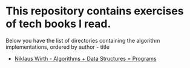 # This repository contains exercises of tech books I read.

Below you have the list of directories containing the algorithm implementations, ordered by author - title
- [Niklaus Wirth - Algorithms + Data Structures = Programs](Niklaus%20Wirth%20-%20Algorithms%20%2B%20Data%20Structures%20%3D%20Programs/)
